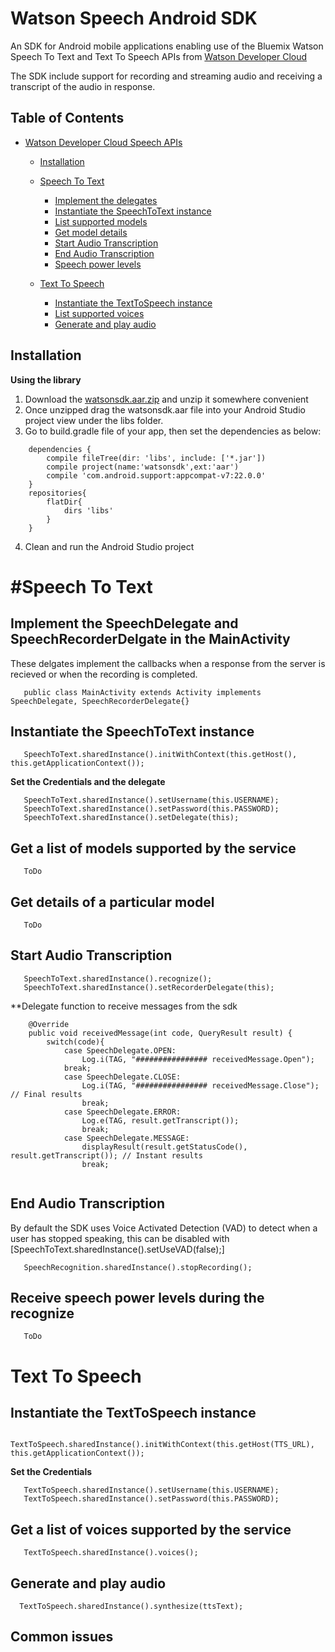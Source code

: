Watson Speech Android SDK
=====================

An SDK for Android mobile applications enabling use of the Bluemix Watson Speech To Text and Text To Speech APIs from [Watson Developer Cloud][wdc]

The SDK include support for recording and streaming audio and receiving a transcript of the audio in response.


Table of Contents
-----------------
* [Watson Developer Cloud Speech APIs][wdc]

    * [Installation](#installation)

    * [Speech To Text](#speech-to-text)
        * [Implement the delegates](#implement-the-speechdelegate-and-speechrecorderdelegate-in-the-mainactivity)
    	* [Instantiate the SpeechToText instance](#instantiate-the-speechtotext-instance)
    	* [List supported models](#get-a-list-of-models-supported-by-the-service)
    	* [Get model details](#get-details-of-a-particular-model)
    	* [Start Audio Transcription](#start-audio-transcription)
    	* [End Audio Transcription](#end-audio-transcription)
    	* [Speech power levels](#receive-speech-power-levels-during-the-recognize)

	* [Text To Speech](#text-to-speech)
    	* [Instantiate the TextToSpeech instance](#instantiate-the-texttospeech-instance)
    	* [List supported voices](#get-a-list-of-voices-supported-by-the-service)
    	* [Generate and play audio](#generate-and-play-audio)

Installation
------------

**Using the library**

1. Download the [watsonsdk.aar.zip](https://git.hursley.ibm.com/w3bluemix/WatsonAndroidSpeechSDK/blob/master/speech-android-wrapper/build/outputs/aar/watsonsdk.aar.zip) and unzip it somewhere convenient
2. Once unzipped drag the watsonsdk.aar file into your Android Studio project view under the libs folder.
3. Go to build.gradle file of your app, then set the dependencies as below:
````
    dependencies {
        compile fileTree(dir: 'libs', include: ['*.jar'])
        compile project(name:'watsonsdk',ext:'aar')
        compile 'com.android.support:appcompat-v7:22.0.0'
    }
    repositories{
        flatDir{
            dirs 'libs'
        }
    }
````
4. Clean and run the Android Studio project

#Speech To Text
===============

Implement the SpeechDelegate and SpeechRecorderDelgate in the MainActivity
--------------------------------------------------------------------------

These delgates implement the callbacks when a response from the server is recieved or when the recording is completed.

```
   public class MainActivity extends Activity implements SpeechDelegate, SpeechRecorderDelegate{}
```

Instantiate the SpeechToText instance
-------------------------------------

```
   SpeechToText.sharedInstance().initWithContext(this.getHost(), this.getApplicationContext());
```

**Set the Credentials and the delegate**

```
   SpeechToText.sharedInstance().setUsername(this.USERNAME);
   SpeechToText.sharedInstance().setPassword(this.PASSWORD);
   SpeechToText.sharedInstance().setDelegate(this);
```

Get a list of models supported by the service
------------------------------

```
   ToDo
```

Get details of a particular model
------------------------------

```
   ToDo
```

Start Audio Transcription
------------------------------

```
   SpeechToText.sharedInstance().recognize();
   SpeechToText.sharedInstance().setRecorderDelegate(this);
```

**Delegate function to receive messages from the sdk

```
	@Override
	public void receivedMessage(int code, QueryResult result) {
		switch(code){
			case SpeechDelegate.OPEN:
				Log.i(TAG, "################ receivedMessage.Open");
			break;
			case SpeechDelegate.CLOSE:
				Log.i(TAG, "################ receivedMessage.Close"); // Final results
				break;
			case SpeechDelegate.ERROR:
				Log.e(TAG, result.getTranscript());
				break;
			case SpeechDelegate.MESSAGE:
				displayResult(result.getStatusCode(), result.getTranscript()); // Instant results
				break;
	
```

End Audio Transcription
------------------------------

By default the SDK uses Voice Activated Detection (VAD) to detect when a user has stopped speaking, this can be disabled with [SpeechToText.sharedInstance().setUseVAD(false);]

```
   SpeechRecognition.sharedInstance().stopRecording();
```

Receive speech power levels during the recognize
------------------------------

```
   ToDo
```


Text To Speech
==============

Instantiate the TextToSpeech instance
------------------------------

```
   TextToSpeech.sharedInstance().initWithContext(this.getHost(TTS_URL), this.getApplicationContext());
```

**Set the Credentials**

```
   TextToSpeech.sharedInstance().setUsername(this.USERNAME);
   TextToSpeech.sharedInstance().setPassword(this.PASSWORD);
```

Get a list of voices supported by the service
------------------------------

```
   TextToSpeech.sharedInstance().voices();
```

Generate and play audio
------------------------------

```
  TextToSpeech.sharedInstance().synthesize(ttsText);
```

Common issues
-------------


[wdc]: http://www.ibm.com/smarterplanet/us/en/ibmwatson/developercloud/apis/#!/speech-to-text
